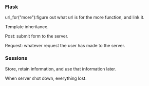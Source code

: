 ### Flask

url_for("more"):figure out what url is for the more function, and link it.

Template inheritance.

Post: submit form to the server.

Request: whatever request the user has made to the server.

### Sessions
Store, retain information, and use that information later.

When server shot down, everything lost.
